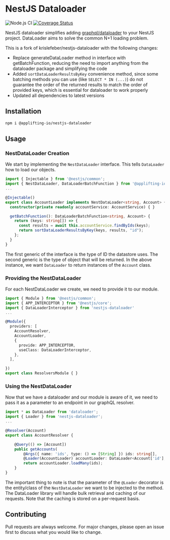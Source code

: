 # NestJS Dataloader

![Node.js CI](https://github.com/Applifting/nestjs-dataloader/workflows/Node.js%20CI/badge.svg)
[![Coverage Status](https://coveralls.io/repos/github/Applifting/nestjs-dataloader/badge.svg?branch=master)](https://coveralls.io/github/krislefeber/nestjs-dataloader?branch=master)

NestJS dataloader simplifies adding [graphql/dataloader](https://github.com/graphql/dataloader) to your NestJS project. DataLoader aims to solve the common N+1 loading problem.

This is a fork of krislefeber/nestjs-dataloader with the following changes:

- Replace generateDataLoader method in interface with getBatchFunction, reducing the need to import anything from the dataloader package and simplifying the code
- Added `sortDataLoaderResultsByKey` convenience method, since some batching methods you can use (like `SELECT * IN (...)`) do not guarantee the order of the returned results to match the order of provided keys, which is essential for dataloader to work properly
- Updated all dependencies to latest versions

## Installation

```bash
npm i @applifting-io/nestjs-dataloader
```

## Usage

### NestDataLoader Creation

We start by implementing the `NestDataLoader` interface. This tells `DataLoader` how to load our objects.

```typescript
import { Injectable } from '@nestjs/common';
import { NestDataLoader, DataLoaderBatchFunction } from '@applifting-io/nestjs-dataloader';
...

@Injectable()
export class AccountLoader implements NestDataLoader<string, Account> {
  constructor(private readonly accountService: AccountService) { }

  getBatchFunction(): DataLoaderBatchFunction<string, Account> {
    return (keys: string[]) => {
      const results = await this.accountService.findByIds(keys);
      return sortDataLoaderResultsByKey(keys, results, "id");
    };
  }
}
```

The first generic of the interface is the type of ID the datastore uses. The second generic is the type of object that will be returned. In the above instance, we want `DataLoader` to return instances of the `Account` class.

### Providing the NestDataLoader

For each NestDataLoader we create, we need to provide it to our module.

```typescript
import { Module } from '@nestjs/common';
import { APP_INTERCEPTOR } from '@nestjs/core';
import { DataLoaderInterceptor } from 'nestjs-dataloader'
...

@Module({
  providers: [
    AccountResolver,
    AccountLoader,
    {
      provide: APP_INTERCEPTOR,
      useClass: DataLoaderInterceptor,
    },
  ],

})
export class ResolversModule { }
```

### Using the NestDataLoader

Now that we have a dataloader and our module is aware of it, we need to pass it as a parameter to an endpoint in our graphQL resolver.

```typescript
import * as DataLoader from 'dataloader';
import { Loader } from 'nestjs-dataloader';
...

@Resolver(Account)
export class AccountResolver {

    @Query(() => [Account])
    public getAccounts(
        @Args({ name: 'ids', type: () => [String] }) ids: string[],
        @Loader(AccountLoader) accountLoader: DataLoader<Account['id'], Account>): Promise<Account[]> {
        return accountLoader.loadMany(ids);
    }
}
```

The important thing to note is that the parameter of the `@Loader` decorator is the entity/class of the `NestDataLoader` we want to be injected to the method. The DataLoader library will handle bulk retrieval and caching of our requests. Note that the caching is stored on a per-request basis.

## Contributing

Pull requests are always welcome. For major changes, please open an issue first to discuss what you would like to change.
